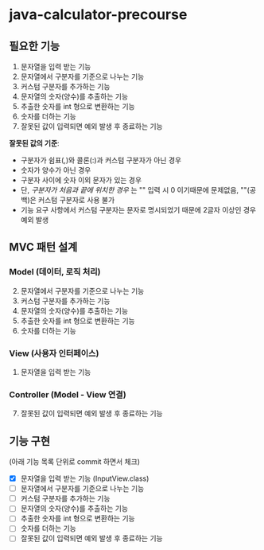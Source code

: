 # java-calculator-precourse

## 필요한 기능
1. 문자열을 입력 받는 기능
2. 문자열에서 구분자를 기준으로 나누는 기능 
3. 커스텀 구분자를 추가하는 기능
4. 문자열의 숫자(양수)를 추출하는 기능
5. 추출한 숫자를 int 형으로 변환하는 기능
6. 숫자를 더하는 기능
7. 잘못된 값이 입력되면 예외 발생 후 종료하는 기능


**잘못된 값의 기준**:
- 구분자가 쉼표(,)와 콜론(:)과 커스텀 구분자가 아닌 경우
- 숫자가 양수가 아닌 경우
- 구분자 사이에 숫자 이외 문자가 있는 경우
- 단, _구분자가 처음과 끝에 위치한 경우_ 는 "" 입력 시 0 이기때문에 문제없음, ""(공백)은 커스텀 구분자로 사용 불가
- 기능 요구 사항에서 커스텀 구분자는 문자로 명시되었기 때문에 2글자 이상인 경우 예외 발생

## MVC 패턴 설계
### Model (데이터, 로직 처리)
2. 문자열에서 구분자를 기준으로 나누는 기능
3. 커스텀 구분자를 추가하는 기능
4. 문자열의 숫자(양수)를 추출하는 기능
5. 추출한 숫자를 int 형으로 변환하는 기능
6. 숫자를 더하는 기능

### View (사용자 인터페이스)
1. 문자열을 입력 받는 기능

### Controller (Model - View 연결)
7. 잘못된 값이 입력되면 예외 발생 후 종료하는 기능

## 기능 구현
(아래 기능 목록 단위로 commit 하면서 체크)
- [x] 문자열을 입력 받는 기능 (InputView.class)
- [ ] 문자열에서 구분자를 기준으로 나누는 기능
- [ ] 커스텀 구분자를 추가하는 기능
- [ ] 문자열의 숫자(양수)를 추출하는 기능
- [ ] 추출한 숫자를 int 형으로 변환하는 기능
- [ ] 숫자를 더하는 기능
- [ ] 잘못된 값이 입력되면 예외 발생 후 종료하는 기능
